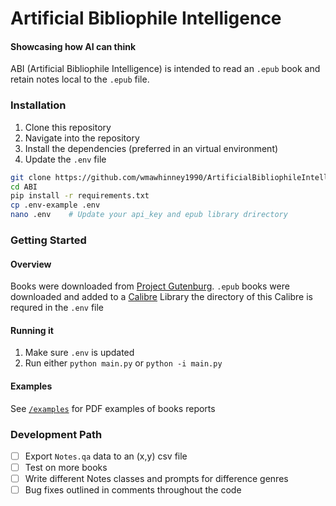 # Artificial Bibliophile Intelligence
#### Showcasing how AI can think

ABI (Artificial Bibliophile Intelligence) is intended to read an `.epub` book and retain notes local to the `.epub` file.

### Installation
1. Clone this repository
2. Navigate into the repository
3. Install the dependencies (preferred in an virtual environment)
4. Update the `.env` file

```bash
git clone https://github.com/wmawhinney1990/ArtificialBibliophileIntelligence ABI
cd ABI
pip install -r requirements.txt
cp .env-example .env
nano .env    # Update your api_key and epub library drirectory
```

### Getting Started

#### Overview
Books were downloaded from [Project Gutenburg](https://www.gutenberg.org/).
`.epub` books were downloaded and added to a [Calibre](https://calibre-ebook.com/download) Library
the directory of this Calibre is requred in the `.env` file

#### Running it
1. Make sure `.env` is updated
2. Run either `python main.py` or `python -i main.py`

#### Examples
See [`/examples`](https://github.com/wmawhinney1990/ArtificialBibliophileIntelligence/examples) for PDF examples of books reports
 

### Development Path
- [ ] Export `Notes.qa` data to an (x,y) csv file
- [ ] Test on more books
- [ ] Write different Notes classes and prompts for difference genres
- [ ] Bug fixes outlined in comments throughout the code